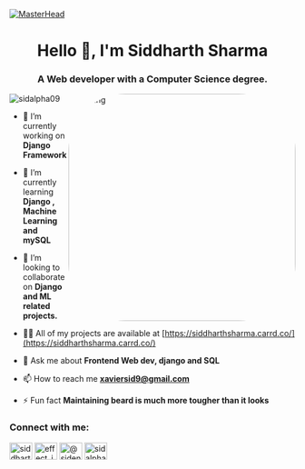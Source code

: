 [![MasterHead](https://previews.123rf.com/images/karpenkoilia/karpenkoilia1806/karpenkoilia180600011/102988806-vector-line-web-concept-for-programming-linear-web-banner-for-coding.jpg)](https://siddharthsharma.carrd.co/)
<h1 align="center">Hello 👋, I'm Siddharth Sharma</h1>
<h3 align="center">A Web developer with a Computer Science degree.</h3>
<img align="right" alt="Coding" width="400" src="https://media.giphy.com/media/HPu8bxH13Zr1sAHWe3/giphy.gif" style="border-radius:25%">
<p align="left"> <img src="https://komarev.com/ghpvc/?username=sidalpha09&label=Profile%20views&color=0e75b6&style=flat" alt="sidalpha09" /> </p>



- 🔭 I’m currently working on **Django Framework**

- 🌱 I’m currently learning **Django , Machine Learning and mySQL**

- 👯 I’m looking to collaborate on **Django and ML related projects.**

- 👨‍💻 All of my projects are available at [https://siddharthsharma.carrd.co/](https://siddharthsharma.carrd.co/)

- 💬 Ask me about **Frontend Web dev, django and SQL**

- 📫 How to reach me **xaviersid9@gmail.com**

- ⚡ Fun fact **Maintaining beard is much more tougher than it looks**

<h3 align="left">Connect with me:</h3>
<p align="left">
<a href="https://linkedin.com/in/siddharth-sharma-10872a204" target="blank"><img align="center" src="https://raw.githubusercontent.com/rahuldkjain/github-profile-readme-generator/master/src/images/icons/Social/linked-in-alt.svg" alt="siddharth-sharma-10872a204" height="30" width="40" /></a>
<a href="https://instagram.com/effect_insider" target="blank"><img align="center" src="https://raw.githubusercontent.com/rahuldkjain/github-profile-readme-generator/master/src/images/icons/Social/instagram.svg" alt="effect_insider" height="30" width="40" /></a>
<a href="https://www.youtube.com/c/@sidencoded339" target="blank"><img align="center" src="https://raw.githubusercontent.com/rahuldkjain/github-profile-readme-generator/master/src/images/icons/Social/youtube.svg" alt="@sidencoded339" height="30" width="40" /></a>
<a href="https://www.leetcode.com/sidalpha009" target="blank"><img align="center" src="https://raw.githubusercontent.com/rahuldkjain/github-profile-readme-generator/master/src/images/icons/Social/leet-code.svg" alt="sidalpha009" height="30" width="40" /></a>
</p>



